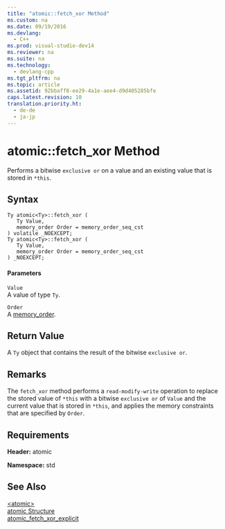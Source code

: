 ```yaml
---
title: "atomic::fetch_xor Method"
ms.custom: na
ms.date: 09/19/2016
ms.devlang: 
  - C++
ms.prod: visual-studio-dev14
ms.reviewer: na
ms.suite: na
ms.technology: 
  - devlang-cpp
ms.tgt_pltfrm: na
ms.topic: article
ms.assetid: 92bbaff8-ee29-4a1e-aee4-d9d405285bfe
caps.latest.revision: 10
translation.priority.ht: 
  - de-de
  - ja-jp
---
```

# atomic::fetch_xor Method
Performs a bitwise `exclusive or` on a value and an existing value that is stored in `*this`.  
  
## Syntax  
  
```  
Ty atomic<Ty>::fetch_xor (  
   Ty Value,  
   memory_order Order = memory_order_seq_cst  
) volatile _NOEXCEPT;  
Ty atomic<Ty>::fetch_xor (  
   Ty Value,  
   memory_order Order = memory_order_seq_cst  
) _NOEXCEPT;  
```  
  
#### Parameters  
 `Value`  
 A value of type `Ty`.  
  
 `Order`  
 A [memory_order](../vs140/memory_order-Enum.md).  
  
## Return Value  
 A `Ty` object that contains the result of the bitwise `exclusive or`.  
  
## Remarks  
 The `fetch_xor` method performs a `read-modify-write` operation to replace the stored value of `*this` with a bitwise `exclusive or` of `Value` and the current value that is stored in `*this`, and applies the memory constraints that are specified by `Order`.  
  
## Requirements  
 **Header:** atomic  
  
 **Namespace:** std  
  
## See Also  
 [<atomic\>](../vs140/-atomic-.md)   
 [atomic Structure](../vs140/atomic-Structure.md)   
 [atomic_fetch_xor_explicit](../vs140/atomic_fetch_xor_explicit-Function.md)